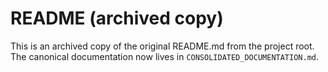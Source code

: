 # README (archived copy)

This is an archived copy of the original README.md from the project root. The canonical documentation now lives in `CONSOLIDATED_DOCUMENTATION.md`.